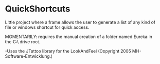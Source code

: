 # QuickShortcuts
Little project where a frame allows the user to generate a list of any kind of file or windows shortcut for quick access.

MOMENTARILY: requires the manual creation of a folder named Eureka in the C:\ drive root.

-Uses the JTattoo library for the LookAndFeel (Copyright 2005 MH-Software-Entwicklung.)
